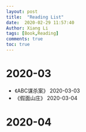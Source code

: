 ```yaml
---
layout: post
title:  "Reading List"
date:  2020-02-29 11:57:40
Author: Xiang Li
tags: [Book,Reading]
comments: true
toc: true
---
```

# 2020-03
- 《ABC谋杀案》 2020-03-03
- 《假面山庄》  2020-03-04

# 2020-04
